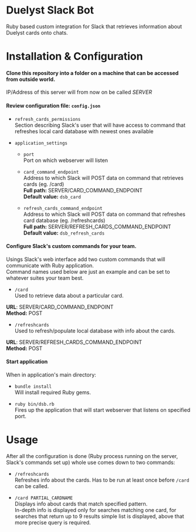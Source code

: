 # Duelyst Slack Bot
Ruby based custom integration for Slack that retrieves information about Duelyst cards onto chats.

# Installation & Configuration

#### Clone this repository into a folder on a machine that can be accessed from outside world.

IP/Address of this server will from now on be called *SERVER*

#### Review configuration file: `config.json`

 - `refresh_cards_permissions`  
 Section describing Slack's user that will have access to command that refreshes local card database with newest ones available
 
 
 - `application_settings`  
    - `port`  
    Port on which webserver will listen
    
    - `card_command_endpoint`  
    Address to which Slack will POST data on command that retrieves cards (eg. /card)  
    **Full path:** SERVER/CARD_COMMAND_ENDPOINT  
    **Default value:** `dsb_card`
    
    - `refresh_cards_command_endpoint`  
    Address to which Slack will POST data on command that refreshes card database (eg. /refreshcards)  
    **Full path:** SERVER/REFRESH_CARDS_COMMAND_ENDPOINT  
    **Default value:** `dsb_refresh_cards`
 
#### Configure Slack's custom commands for your team.

Usings Slack's web interface add two custom commands that will communicate with Ruby application.  
Command names used below are just an example and can be set to whatever suites your team best.
    
 - `/card`  
 Used to retrieve data about a particular card.
 
 **URL**: SERVER/CARD_COMMAND_ENDPOINT  
 **Method:** POST
 
 - `/refreshcards`  
 Used to refresh/populate local database with info about the cards.
 
 **URL**: SERVER/REFRESH_CARDS_COMMAND_ENDPOINT  
 **Method:** POST

#### Start application

When in application's main directory:

 - `bundle install`  
 Will install required Ruby gems.
 
 - `ruby bin/dsb.rb`  
 Fires up the application that will start webserver that listens on specified port.


# Usage

After all the configuration is done (Ruby process running on the server, Slack's commands set up) whole use comes down to two commands:

 - `/refreshcards`  
 Refreshes info about the cards. Has to be run at least once before `/card` can be called.

 - `/card PARTIAL_CARDNAME`  
 Displays info about cards that match specified pattern.  
 In-depth info is displayed only for searches matching one card, for searches that return up to 9 results simple list is displayed, above that more precise query is required.
 
 
 
 



